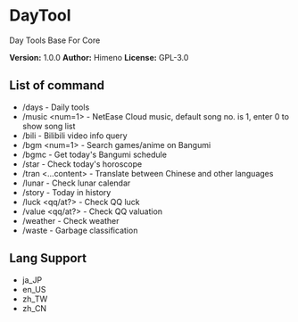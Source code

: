 # DayTool

Day Tools Base For Core

**Version:** 1.0.0
**Author:** Himeno
**License:** GPL-3.0

## List of command

-   /days - Daily tools
-   /music <music> <num=1> - NetEase Cloud music, default song no. is 1, enter 0 to show song list
-   /bili <bvid> - Bilibili video info query
-   /bgm <content> <num=1> - Search games/anime on Bangumi
-   /bgmc - Get today's Bangumi schedule
-   /star <starName> - Check today's horoscope
-   /tran <...content> - Translate between Chinese and other languages
-   /lunar - Check lunar calendar
-   /story - Today in history
-   /luck <qq/at?> - Check QQ luck
-   /value <qq/at?> - Check QQ valuation
-   /weather <area> - Check weather
-   /waste <item> - Garbage classification

## Lang Support

-   ja_JP
-   en_US
-   zh_TW
-   zh_CN
